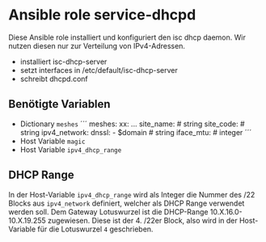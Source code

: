 # Ansible role service-dhcpd

Diese Ansible role installiert und konfiguriert den isc dhcp daemon.
Wir nutzen diesen nur zur Verteilung von IPv4-Adressen.

- installiert isc-dhcp-server
- setzt interfaces in /etc/default/isc-dhcp-server
- schreibt dhcpd.conf

## Benötigte Variablen

- Dictionary `meshes`
´´´
meshes:
  xx:
...
    site_name: # string
    site_code: # string
    ipv4_network:
    dnssl:
      - $domain # string
    iface_mtu: # integer
´´´
- Host Variable `magic`
- Host Variable `ipv4_dhcp_range`

## DHCP Range

In der Host-Variable `ipv4_dhcp_range` wird als Integer die Nummer des /22 Blocks aus `ipv4_network` definiert, welcher als DHCP Range verwendet werden soll. Dem Gateway Lotuswurzel ist die DHCP-Range 10.X.16.0-10.X.19.255 zugewiesen. Diese ist der 4. /22er Block, also wird in der Host-Variable für die Lotuswurzel `4` geschrieben.
